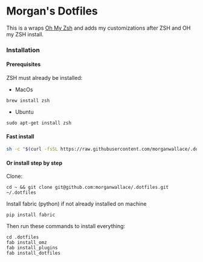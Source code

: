 # Morgan's Dotfiles

This is a wraps [Oh My Zsh](https://github.com/robbyrussell/oh-my-zsh) and adds my customizations after ZSH and OH my ZSH install.

### Installation

#### Prerequisites
ZSH must already be installed:
* MacOs

`brew install zsh`

* Ubuntu

`sudo apt-get install zsh`

#### Fast install
```bash
sh -c "$(curl -fsSL https://raw.githubusercontent.com/morganwallace/.dotfiles/master/tools/install.sh)"
```

#### Or install step by step
Clone:

`cd ~ && git clone git@github.com:morganwallace/.dotfiles.git ~/.dotfiles`

Install fabric (python) if not already installed on machine

`pip install fabric`

Then run these commands to install everything:

```
cd .dotfiles
fab install_omz
fab install_plugins
fab install_dotfiles
```
